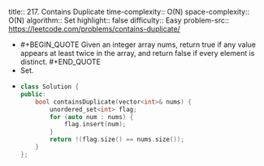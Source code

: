 title:: 217. Contains Duplicate
time-complexity:: O(N)
space-complexity:: O(N)
algorithm:: Set
highlight:: false
difficulty:: Easy
problem-src:: https://leetcode.com/problems/contains-duplicate/

- #+BEGIN_QUOTE
  Given an integer array nums, return true if any value appears at least twice in the array, and return false if every element is distinct.
  #+END_QUOTE
- Set.
- ```cpp
  class Solution {
  public:
      bool containsDuplicate(vector<int>& nums) {
          unordered_set<int> flag;
          for (auto num : nums) {
              flag.insert(num);
          }
          return !(flag.size() == nums.size());
      }
  };
  ```